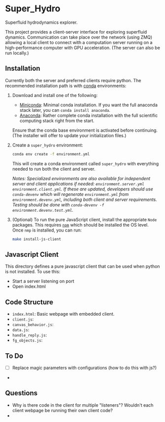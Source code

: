 Super_Hydro
===========

Superfluid hydrodynamics explorer. 

This project provides a client-server interface for exploring
superfluid dynamics.  Communication can take place over the network
(using ZMQ) allowing a local client to connect with a computation
server running on a high-performance computer with GPU acceleration.
(The server can also be run locally.)

Installation
------------
Currently both the server and preferred clients require python. The
recommended installation path is with
[conda](https://conda.io/en/latest/) environments:

1. Download and install one of the following:
   * [Miniconda](https://conda.io/en/latest/miniconda.html): Minimal
     conda installation.  If you want the full anaconda stack later,
     you can `conda install anaconda`.
   * [Anaconda](https://www.anaconda.com/distribution/): Rather
     complete conda installation with the full scientific computing
     stack right from the start.
     
   Ensure that the conda base environment is activated before
   continuing.  (The installer will offer to update your
   initialization files.)
2. Create a `super_hydro` environment:

   ```bash
   conda env create -f environment.yml
   ```
   
   This will create a conda environment called `super_hydro` with
   everything needed to run both the client and server.
   
   *Notes: Specialized environments are also available for independent
   server and client applications if needed: `environment.server.yml`
   `environment.client.yml`.  If these are updated, developers should
   use `conda-devenv` which will regenerate `environment.yml` from
   `environment.devenv.yml`, including both client and server
   requirements.  Testing should be done with `conda-devenv -f
   environment.devenv.test.yml`.*
3. (Optional) To run the pure JavaScript client, install the
   appropriate `Node` packages.  This requires
   [`npm`](https://www.npmjs.com) which should be installed the OS
   level.  Once `nmp` is installed, you can run:
   
   ```bash
   make install-js-client
   ```



Javascript Client
-----------------
This directory defines a pure javascript client that can be used when
python is not installed.  To use this:

* Start a server listening on port
* Open index.html


Code Structure
--------------
* `index.html`: Basic webpage with embedded client.
* `client.js`: 
* `canvas_behavior.js`:
* `data.js`:
* `handle_reply.js`:
* `fg_objects.js`:


To Do
-----
* [ ] Replace magic parameters with configurations (how to do this with
  js?)
* 

Questions
---------
* Why is there code in the client for multiple "listeners"?  Wouldn't
  each client webpage be running their own client code?
* 


